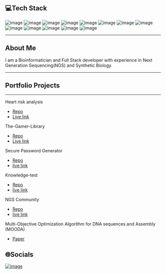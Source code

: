 💻Tech Stack
---
![image](https://github.com/AngeloGaeta1990/AngeloGaeta1990/assets/131547377/b64de508-6d56-4c71-9d7f-5e446e22c48d)
 ![image](https://github.com/AngeloGaeta1990/AngeloGaeta1990/assets/131547377/b2b9272f-3204-427d-9e32-5eca5e40d1f1)
 ![image](https://github.com/AngeloGaeta1990/AngeloGaeta1990/assets/131547377/c198c3ee-6c4c-41f5-9f55-547fb348f00c)
 ![image](https://github.com/AngeloGaeta1990/AngeloGaeta1990/assets/131547377/b3271e3c-ea71-4a97-a16d-a0ba88a6f39a)
 ![image](https://github.com/AngeloGaeta1990/AngeloGaeta1990/assets/131547377/8059aca7-eb09-4942-8f2d-d3cbb5ab47e9)
 ![image](https://github.com/AngeloGaeta1990/AngeloGaeta1990/assets/131547377/5a675e77-2151-4691-b5ab-55ee62cdd60d)
 ![image](https://github.com/AngeloGaeta1990/AngeloGaeta1990/assets/131547377/29d33f77-5f71-4b1c-be2a-09f7b15826a4)
 ![image](https://github.com/AngeloGaeta1990/AngeloGaeta1990/assets/131547377/7585eb18-0366-4fb9-9be6-d5bd99c802b7)
 ![image](https://github.com/AngeloGaeta1990/AngeloGaeta1990/assets/131547377/88d429c5-a406-4ee7-b7db-4f13f535f490)
 ![image](https://github.com/AngeloGaeta1990/AngeloGaeta1990/assets/131547377/00e79c34-3936-4391-b819-f5ff3e8c95f0)
 ![image](https://github.com/AngeloGaeta1990/AngeloGaeta1990/assets/131547377/caefe999-7ebe-4fa5-937a-808ff796e188)
![image](https://github.com/AngeloGaeta1990/AngeloGaeta1990/assets/131547377/1baee006-d2ee-4470-bf97-5e6128249a79)
 ![image](https://github.com/AngeloGaeta1990/AngeloGaeta1990/assets/131547377/ac0f09a1-39f4-48e6-8c9f-32806128d8c3)


---
## About Me

I am a Bioinformatician and Full Stack developer with experience in Next Generation Sequencing(NGS) and Synthetic Biology.

---
## Portfolio Projects
---
Heart risk analysis
- [Repo](https://github.com/AngeloGaeta1990/Heart_attack_risk)
- [Live link](https://heart-attack-risk-10ddd79e68a6.herokuapp.com/)

The-Gamer-Library
- [Repo](https://github.com/AngeloGaeta1990/The-Gamer-Library)
- [Live link](https://the-gamer-library-a2d80d9a63a6.herokuapp.com/)

Secure Password Generator
- [Repo](https://github.com/AngeloGaeta1990/Password_generator)
- [live link](https://secure-password-generator-618a9b17c80c.herokuapp.com/)

Knowledge-test
- [Repo](https://github.com/AngeloGaeta1990/knowledge-test)
- [live link](https://angelogaeta1990.github.io/knowledge-test/)

NGS Community
- [Repo](https://github.com/AngeloGaeta1990/bifxngs_community)
- [live link](https://angelogaeta1990.github.io/bifxngs_community/)

Multi-Objective Optimization Algorithm for DNA sequences and Assembly (MOODA)
- [Paper](https://academic.oup.com/synbio/article/6/1/ysab026/6387748)

🌐Socials
---
[![image](https://github.com/AngeloGaeta1990/AngeloGaeta1990/assets/131547377/e57aef9d-755a-4146-ac26-f209a000cb8f)](https://www.linkedin.com/in/angelo-gaeta-31193219a/)


